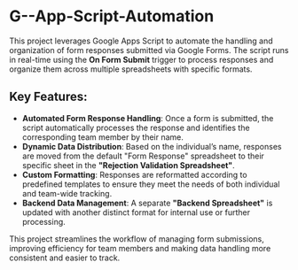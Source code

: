 # G--App-Script-Automation

This project leverages Google Apps Script to automate the handling and organization of form responses submitted via Google Forms. The script runs in real-time using the **On Form Submit** trigger to process responses and organize them across multiple spreadsheets with specific formats.

## Key Features:
- **Automated Form Response Handling**: Once a form is submitted, the script automatically processes the response and identifies the corresponding team member by their name.
- **Dynamic Data Distribution**: Based on the individual’s name, responses are moved from the default "Form Response" spreadsheet to their specific sheet in the **"Rejection Validation Spreadsheet"**.
- **Custom Formatting**: Responses are reformatted according to predefined templates to ensure they meet the needs of both individual and team-wide tracking.
- **Backend Data Management**: A separate **"Backend Spreadsheet"** is updated with another distinct format for internal use or further processing.

This project streamlines the workflow of managing form submissions, improving efficiency for team members and making data handling more consistent and easier to track.
